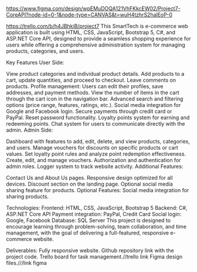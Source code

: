https://www.figma.com/design/wpEMuDOQA121VhFKkcEW02/Project7-CoreAPI?node-id=0-1&node-type=CANVAS&t=wuH4tzhrS2halEoP-0

https://trello.com/b/h4JBhkiB/project7
This SmartTech is e-commerce web application is built using HTML, CSS, JavaScript, Bootstrap 5, C#, and ASP.NET Core API, designed to provide a seamless shopping experience for users while offering a comprehensive administration system for managing products, categories, and users.

Key Features
User Side:

View product categories and individual product details.
Add products to a cart, update quantities, and proceed to checkout.
Leave comments on products.
Profile management: Users can edit their profiles, save addresses, and payment methods.
View the number of items in the cart through the cart icon in the navigation bar.
Advanced search and filtering options (price range, features, ratings, etc.).
Social media integration for Google and Facebook login.
Secure payments through credit card or PayPal.
Reset password functionality.
Loyalty points system for earning and redeeming points.
Chat system for users to communicate directly with the admin.
Admin Side:

Dashboard with features to add, edit, delete, and view products, categories, and users.
Manage vouchers for discounts on specific products or cart values.
Set loyalty point rules and analyze point redemption effectiveness.
Create, edit, and manage vouchers.
Authorization and authentication for admin roles.
Logger system to track website activity.
Additional Features:

Contact Us and About Us pages.
Responsive design optimized for all devices.
Discount section on the landing page.
Optional social media sharing feature for products.
Optional Features:
Social media integration for sharing products.

Technologies:
Frontend: HTML, CSS, JavaScript, Bootstrap 5
Backend: C#, ASP.NET Core API
Payment integration: PayPal, Credit Card
Social login: Google, Facebook
Database: SQL Server
This project is designed to encourage learning through problem-solving, team collaboration, and time management, with the goal of delivering a full-featured, responsive e-commerce website.

Deliverables:
Fully responsive website.
Github repository link with the project code.
Trello board for task management.//trello link
Figma design files.///link figma
